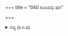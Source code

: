 +++
title = "040 ಕೂಡಿದವು ಪುರ"

+++

<details><summary>ಗದ್ಯ (ಕ.ಗ.ಪ) </summary>

40. ಕಾಲಕೂಡಿ ಬಂತು. ಮೂರೂ ಪುರಗಳು ಕೂಡಿದವು. ಒಂದೇ ಸಾಲಿನಲ್ಲಿ ಬಂದವು. ಆ ನಿಮಿಷದಲ್ಲಿ ಶಿವನ ಹಣೆಗಣ್ಣಿನ ಉರಿ ಚಾಚಿತು. ಹುರಿಗೊಂಡು ಪಾಶುಪತ ಬಾಣ (ಅದೇ ಹೊತ್ತಿಗೆ) ನುಗ್ಗಿತು. ಕಣ್ಣಿನ ಉರಿ ಚಿಮ್ಮಿ ರಾಶಿಯಾಗಿ ಹೊಗೆ ಸಹಿತ ತನ್ನ ದೊಡ್ಡ ನಾಲಗೆಯನ್ನು ಪುರದ ಸುತ್ತಲೂ ಹರಡಿತು. ಕೂಡಲೇ ವಿಸ್ತಾರವಾದ ಕಿಡಿಗಳ ಸಮೂಹದಿಂದ ಕೂಡಿದ ಆ ಪುರಗಳನ್ನು ಮುತ್ತಿತು.
</details>

